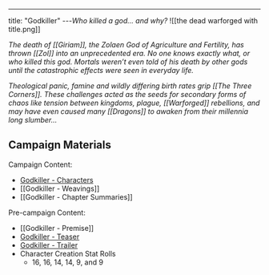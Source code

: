 ---
title: "Godkiller"
---*Who killed a god... and why?*
![[the dead warforged with title.png]]

*The death of [[Giriam]], the Zolaen God of Agriculture and Fertility, has thrown [[Zol]] into an unprecedented era. No one knows exactly what, or who killed this god. Mortals weren’t even told of his death by other gods until the catastrophic effects were seen in everyday life.*

*Theological panic, famine and wildly differing birth rates grip [[The Three Corners]]. These challenges acted as the seeds for secondary forms of chaos like tension between kingdoms, plague, [[Warforged]] rebellions, and may have even caused many [[Dragons]] to awaken from*
*their millennia long slumber...* 

## Campaign Materials
Campaign Content:
- [Godkiller - Characters](https://docs.google.com/presentation/d/1dj2SrB_HRzuNg6HQUu4ALWvJ1rOlVXkTmNROF_iyI-0/edit?usp=sharing)
- [[Godkiller - Weavings]]
- [[Godkiller - Chapter Summaries]]

Pre-campaign Content:
- [[Godkiller - Premise]]
- [Godkiller - Teaser](https://youtu.be/hVCVxSRB39Q)
- [Godkiller - Trailer](https://youtu.be/pK5vR_A_axI)
- Character Creation Stat Rolls
	- 16, 16, 14, 14, 9, and 9